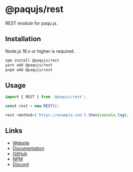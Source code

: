 # @paqujs/rest

REST module for paqu.js.

## Installation

Node.js 16.x or higher is required.

```bash
npm install @paqujs/rest
yarn add @paqujs/rest
pnpm add @paqujs/rest
```

## Usage

```ts
import { REST } from '@paqujs/rest';

const rest = new REST();

rest.<method>('https://example.com').then(console.log);
```

## Links

-   [Website](https://paqujs.github.io/)
-   [Documentation](https://paqujs.github.io/packages/rest)
-   [GitHub](https://github.com/paqujs/paqujs/tree/main/packages/rest)
-   [NPM](https://www.npmjs.com/package/@paqujs/rest)
-   [Discord](https://discord.gg/fJva3Scm5G)
